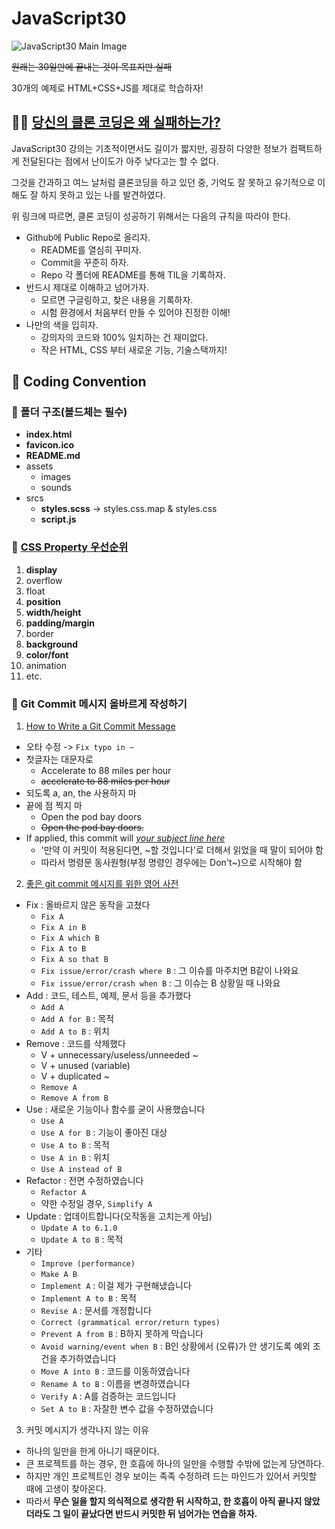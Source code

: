 # JavaScript30
![JavaScript30 Main Image](https://camo.githubusercontent.com/07ca65497065dd926bd889c53b7b7652f8ef3cbc4320739cf7ebed3c4d34cb2d/68747470733a2f2f6a61766173637269707433302e636f6d2f696d616765732f4a53332d736f6369616c2d73686172652e706e67)

~~원래는 30일만에 끝내는 것이 목표지만 실패~~

30개의 예제로 HTML+CSS+JS를 제대로 학습하자!

## 🤦‍♂️ [당신의 클론 코딩은 왜 실패하는가?](https://geonlee.tistory.com/171)

JavaScript30 강의는 기초적이면서도 길이가 짧지만, 굉장히 다양한 정보가 컴팩트하게 전달된다는 점에서 난이도가 아주 낮다고는 할 수 없다. 

그것을 간과하고 여느 날처럼 클론코딩을 하고 있던 중, 기억도 잘 못하고 유기적으로 이해도 잘 하지 못하고 있는 나를 발견하였다. 

위 링크에 따르면, 클론 코딩이 성공하기 위해서는 다음의 규칙을 따라야 한다.
- Github에 Public Repo로 올리자.
  - README를 열심히 꾸미자.
  - Commit을 꾸준히 하자.
  - Repo 각 폴더에 README를 통해 TIL을 기록하자.
- 반드시 제대로 이해하고 넘어가자.
  - 모르면 구글링하고, 찾은 내용을 기록하자.
  - 시험 환경에서 처음부터 만들 수 있어야 진정한 이해!
- 나만의 색을 입히자. 
  - 강의자의 코드와 100% 일치하는 건 재미없다.
  - 작은 HTML, CSS 부터 새로운 기능, 기술스택까지!

## 🎈 Coding Convention

### 🥼 폴더 구조(**볼드체**는 필수)
- **index.html**
- **favicon.ico**
- **README.md**
- assets
  - images
  - sounds
- srcs
  - **styles.scss** -> styles.css.map & styles.css
  - **script.js**

### 🥼 [CSS Property 우선순위](https://nuli.navercorp.com/data/convention/NHN_Coding_Conventions_for_Markup_Languages.pdf)
1. **display**
2. overflow
3. float
4. **position**
5. **width/height**
6. **padding/margin**
7. border
8. **background**
9. **color/font**
10. animation
11. etc.

### 🥼 Git Commit 메시지 올바르게 작성하기
1. [How to Write a Git Commit Message](https://chris.beams.io/posts/git-commit/)
- 오타 수정 -> `Fix typo in ~`
- 첫글자는 대문자로
  - Accelerate to 88 miles per hour
  - ~~accelerate to 88 miles per hour~~
- 되도록 a, an, the 사용하지 마
- 끝에 점 찍지 마
  - Open the pod bay doors
  - ~~Open the pod bay doors.~~
- If applied, this commit will <u>*your subject line here*</u>
  - '만약 이 커밋이 적용된다면, ~할 것입니다'로 더해서 읽었을 때 말이 되어야 함
  - 따라서 명령문 동사원형(부정 명령인 경우에는 Don't~)으로 시작해야 함

2. [좋은 git commit 메시지를 위한 영어 사전](https://blog.ull.im/engineering/2019/03/10/logs-on-git.html)
- Fix : 올바르지 않은 동작을 고쳤다
  - `Fix A`
  - `Fix A in B`
  - `Fix A which B`
  - `Fix A to B`
  - `Fix A so that B`
  - `Fix issue/error/crash where B` : 그 이슈를 마주치면 B같이 나와요
  - `Fix issue/error/crash when B` : 그 이슈는 B 상황일 때 나와요
- Add : 코드, 테스트, 예제, 문서 등을 추가했다
  - `Add A`
  - `Add A for B` : 목적
  - `Add A to B` : 위치
- Remove : 코드를 삭제했다
  - V + unnecessary/useless/unneeded ~
  - V + unused (variable)
  - V + duplicated ~
  - `Remove A`
  - `Remove A from B`
- Use : 새로운 기능이나 함수를 굳이 사용했습니다
  - `Use A`
  - `Use A for B` : 기능이 좋아진 대상
  - `Use A to B` : 목적
  - `Use A in B` : 위치
  - `Use A instead of B`
- Refactor : 전면 수정하였습니다
  - `Refactor A`
  - 약한 수정일 경우, `Simplify A`
- Update : 업데이트합니다(오작동을 고치는게 아님)
  - `Update A to 6.1.0`
  - `Update A to B` : 목적
- 기타
  - `Improve (performance)`
  - `Make A B`
  - `Implement A` : 이걸 제가 구현해냈습니다
  - `Implement A to B` : 목적
  - `Revise A` : 문서를 개정합니다
  - `Correct (grammatical error/return types)`
  - `Prevent A from B` : B하지 못하게 막습니다
  - `Avoid warning/event when B` : B인 상황에서 (오류)가 안 생기도록 예외 조건을 추가하였습니다
  - `Move A into B` : 코드를 이동하였습니다
  - `Rename A to B` : 이름을 변경하였습니다
  - `Verify A` : A를 검증하는 코드입니다
  - `Set A to B` : 자잘한 변수 값을 수정하였습니다

3. 커밋 메시지가 생각나지 않는 이유
- 하나의 일만을 한게 아니기 때문이다.
- 큰 프로젝트를 하는 경우, 한 호흡에 하나의 일만을 수행할 수밖에 없는게 당연하다. 
- 하지만 개인 프로젝트인 경우 보이는 족족 수정하려 드는 마인드가 있어서 커밋할 때에 고생이 찾아온다. 
- 따라서 **무슨 일을 할지 의식적으로 생각한 뒤 시작하고, 한 호흡이 아직 끝나지 않았더라도 그 일이 끝났다면 반드시 커밋한 뒤 넘어가는 연습을 하자.** 